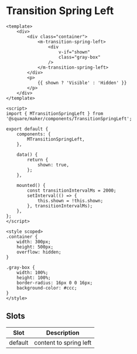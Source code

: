 # Transition Spring Left

```vue
<template>
	<div>
		<div class="container">
			<m-transition-spring-left>
				<div
					v-if="shown"
					class="gray-box"
				/>
			</m-transition-spring-left>
		</div>
		<p>
			{{ shown ? 'Visible' : 'Hidden' }}
		</p>
	</div>
</template>

<script>
import { MTransitionSpringLeft } from '@square/maker/components/TransitionSpringLeft';

export default {
	components: {
		MTransitionSpringLeft,
	},

	data() {
		return {
			shown: true,
		};
	},

	mounted() {
		const transitionIntervalMs = 2000;
		setInterval(() => {
			this.shown = !this.shown;
		}, transitionIntervalMs);
	},
};
</script>

<style scoped>
.container {
    width: 300px;
    height: 500px;
    overflow: hidden;
}

.gray-box {
    width: 100%;
    height: 100%;
    border-radius: 16px 0 0 16px;
    background-color: #ccc;
}
</style>
```

<!-- api-tables:start -->
## Slots

| Slot    | Description            |
| ------- | ---------------------- |
| default | content to spring left |
<!-- api-tables:end -->

